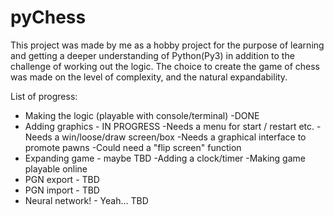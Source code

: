 # pyChess
This project was made by me as a hobby project for the purpose of learning and getting a deeper understanding of Python(Py3)
in addition to the challenge of working out the logic.
The choice to create the game of chess was made on the level of complexity, and the natural expandability.

List of progress:
* Making the logic (playable with console/terminal) -DONE
* Adding graphics - IN PROGRESS
  -Needs a menu for start / restart etc.
  -Needs a win/loose/draw screen/box
  -Needs a graphical interface to promote pawns
  -Could need a "flip screen" function
* Expanding game - maybe TBD
  -Adding a clock/timer
  -Making game playable online
* PGN export - TBD
* PGN import - TBD
* Neural network! - Yeah... TBD
